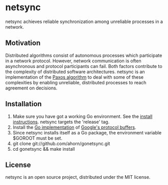 # netsync

netsync achieves reliable synchronization among unreliable processes in a network.

## Motivation

Distributed algorithms consist of autonomous processes which participate in a network protocol. However, network communication is often asynchronous and protocol participants can fail. Both factors contribute to the complexity of distributed software architectures. netsync is an implementation of the [Paxos algorithm](http://en.wikipedia.org/wiki/Paxos_algorithm) to deal with some of these complexities by enabling unreliable, distributed processes to reach agreement on decisions. 

## Installation

1. Make sure you have got a working Go environment. See the [install instructions](http://golang.org/doc/install.html). netsync targets the 'release' tag. 
2. Install the [Go implementation](http://code.google.com/p/goprotobuf/) of [Google's protocol buffers](http://code.google.com/p/protobuf/).
3. Since netsync installs itself as a Go package, the environment variable $GOROOT must be set. 
4. git clone git://github.com/ahorn/gonetsync.git
5. cd gonetsync && make install

## License

netsync is an open source project, distributed under the MIT license. 
